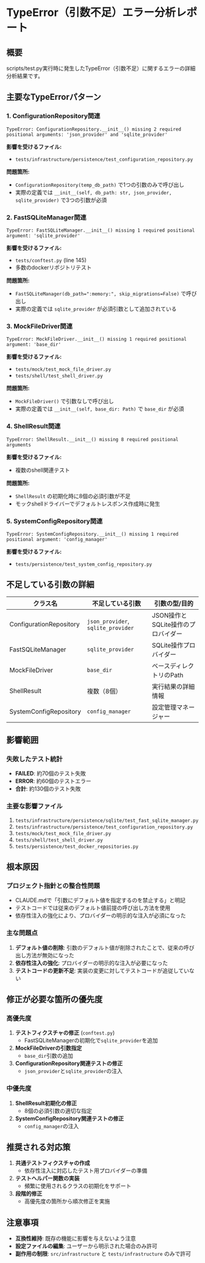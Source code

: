 # TypeError（引数不足）エラー分析レポート

## 概要
scripts/test.py実行時に発生したTypeError（引数不足）に関するエラーの詳細分析結果です。

## 主要なTypeErrorパターン

### 1. ConfigurationRepository関連
```
TypeError: ConfigurationRepository.__init__() missing 2 required positional arguments: 'json_provider' and 'sqlite_provider'
```

**影響を受けるファイル:**
- `tests/infrastructure/persistence/test_configuration_repository.py`

**問題箇所:**
- `ConfigurationRepository(temp_db_path)` で1つの引数のみで呼び出し
- 実際の定義では `__init__(self, db_path: str, json_provider, sqlite_provider)` で3つの引数が必須

### 2. FastSQLiteManager関連
```
TypeError: FastSQLiteManager.__init__() missing 1 required positional argument: 'sqlite_provider'
```

**影響を受けるファイル:**
- `tests/conftest.py` (line 145)
- 多数のdockerリポジトリテスト

**問題箇所:**
- `FastSQLiteManager(db_path=":memory:", skip_migrations=False)` で呼び出し
- 実際の定義では `sqlite_provider` が必須引数として追加されている

### 3. MockFileDriver関連
```
TypeError: MockFileDriver.__init__() missing 1 required positional argument: 'base_dir'
```

**影響を受けるファイル:**
- `tests/mock/test_mock_file_driver.py`
- `tests/shell/test_shell_driver.py`

**問題箇所:**
- `MockFileDriver()` で引数なしで呼び出し
- 実際の定義では `__init__(self, base_dir: Path)` で `base_dir` が必須

### 4. ShellResult関連
```
TypeError: ShellResult.__init__() missing 8 required positional arguments
```

**影響を受けるファイル:**
- 複数のshell関連テスト

**問題箇所:**
- `ShellResult` の初期化時に8個の必須引数が不足
- モックshellドライバーでデフォルトレスポンス作成時に発生

### 5. SystemConfigRepository関連
```
TypeError: SystemConfigRepository.__init__() missing 1 required positional argument: 'config_manager'
```

**影響を受けるファイル:**
- `tests/persistence/test_system_config_repository.py`

## 不足している引数の詳細

| クラス名 | 不足している引数 | 引数の型/目的 |
|---------|----------------|--------------|
| ConfigurationRepository | `json_provider`, `sqlite_provider` | JSON操作とSQLite操作のプロバイダー |
| FastSQLiteManager | `sqlite_provider` | SQLite操作プロバイダー |
| MockFileDriver | `base_dir` | ベースディレクトリのPath |
| ShellResult | 複数（8個） | 実行結果の詳細情報 |
| SystemConfigRepository | `config_manager` | 設定管理マネージャー |

## 影響範囲

### 失敗したテスト統計
- **FAILED**: 約70個のテスト失敗
- **ERROR**: 約60個のテストエラー
- **合計**: 約130個のテスト失敗

### 主要な影響ファイル
1. `tests/infrastructure/persistence/sqlite/test_fast_sqlite_manager.py`
2. `tests/infrastructure/persistence/test_configuration_repository.py`
3. `tests/mock/test_mock_file_driver.py`
4. `tests/shell/test_shell_driver.py`
5. `tests/persistence/test_docker_repositories.py`

## 根本原因

### プロジェクト指針との整合性問題
- CLAUDE.mdで「引数にデフォルト値を指定するのを禁止する」と明記
- テストコードでは従来のデフォルト値前提の呼び出し方法を使用
- 依存性注入の強化により、プロバイダーの明示的な注入が必須になった

### 主な問題点
1. **デフォルト値の削除**: 引数のデフォルト値が削除されたことで、従来の呼び出し方法が無効になった
2. **依存性注入の強化**: プロバイダーの明示的な注入が必要になった
3. **テストコードの更新不足**: 実装の変更に対してテストコードが追従していない

## 修正が必要な箇所の優先度

### 高優先度
1. **テストフィクスチャの修正** (`conftest.py`)
   - FastSQLiteManagerの初期化で`sqlite_provider`を追加
2. **MockFileDriverの引数指定**
   - `base_dir`引数の追加
3. **ConfigurationRepository関連テストの修正**
   - `json_provider`と`sqlite_provider`の注入

### 中優先度
1. **ShellResult初期化の修正**
   - 8個の必須引数の適切な指定
2. **SystemConfigRepository関連テストの修正**
   - `config_manager`の注入

## 推奨される対応策

1. **共通テストフィクスチャの作成**
   - 依存性注入に対応したテスト用プロバイダーの準備
2. **テストヘルパー関数の実装**
   - 頻繁に使用されるクラスの初期化をサポート
3. **段階的修正**
   - 高優先度の箇所から順次修正を実施

## 注意事項

- **互換性維持**: 既存の機能に影響を与えないよう注意
- **設定ファイルの編集**: ユーザーから明示された場合のみ許可
- **副作用の制限**: `src/infrastructure` と `tests/infrastructure` のみで許可